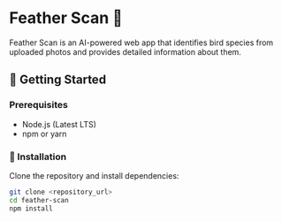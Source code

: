 # Feather Scan 🦚  

Feather Scan is an AI-powered web app that identifies bird species from uploaded photos and provides detailed information about them.  

## 🚀 Getting Started  

### Prerequisites  
- Node.js (Latest LTS)  
- npm or yarn  

### 📌 Installation  
Clone the repository and install dependencies:  
```sh
git clone <repository_url>
cd feather-scan
npm install
